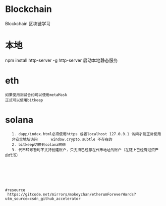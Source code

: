 # Blockchain
Blockchain 区块链学习

# 本地
  npm install http-server -g
  http-server 启动本地静态服务
    

# eth
    如果使用测试合约可以使用metaMask
    正式可以使用bitkeep
# solana
 ```注意事项
    1. dapp/index.html必须使用https 或者localhost 127.0.0.1 访问才能正常使用
    非安全地址访问      window.crypto.subtle 不存在的
    2. bitkeep切换到solana网络 
    3. 代币转账暂时不支持创建账户，只支持已经存在代币地址的账户（在链上已经有过资产的代币）


  




#resource
  https://gitcode.net/mirrors/mokeychan/etherumForeverWords?utm_source=csdn_github_accelerator

   


